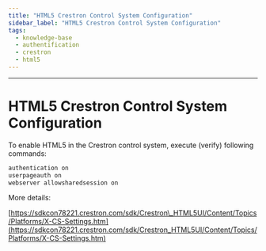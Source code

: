 ```yaml
---
title: "HTML5 Crestron Control System Configuration"
sidebar_label: "HTML5 Crestron Control System Configuration"
tags:
  - knowledge-base
  - authentification
  - crestron
  - html5
---
```

---

#  HTML5 Crestron Control System Configuration 

To enable HTML5 in the Crestron control system, execute (verify)
following commands:

```bash title="Terminal Commands" showLineNumbers
authentication on
userpageauth on
webserver allowsharedsession on
```

More details:

[https://sdkcon78221.crestron.com/sdk/Crestron\_HTML5UI/Content/Topics/Platforms/X-CS-Settings.htm](https://sdkcon78221.crestron.com/sdk/Crestron_HTML5UI/Content/Topics/Platforms/X-CS-Settings.htm)

